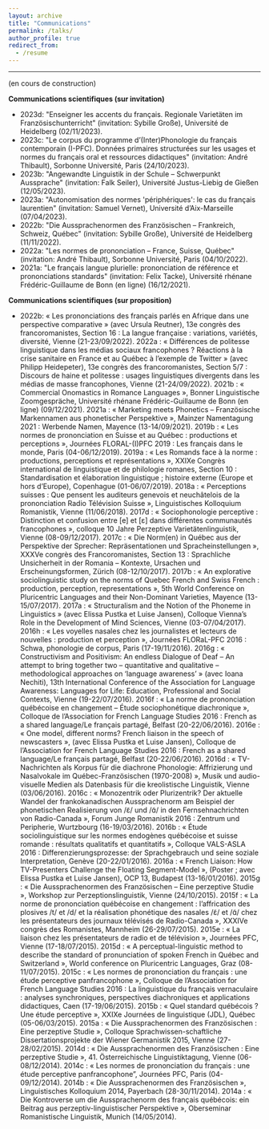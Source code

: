 ```yaml
---
layout: archive
title: "Communications"
permalink: /talks/
author_profile: true
redirect_from:
  - /resume
---
```

---
(en cours de construction)

**Communications scientifiques (sur invitation)**
* 2023d: "Enseigner les accents du français. Regionale Varietäten im Französischunterricht" (invitation: Sybille Große), Université de Heidelberg (02/11/2023).
* 2023c: "Le corpus du programme d’(Inter)Phonologie du français contemporain (I-PFC). Données primaires structurées sur les usages et normes du français oral et ressources didactiques" (invitation: André Thibault), Sorbonne Université, Paris (24/10/2023).
* 2023b: "Angewandte Linguistik in der Schule – Schwerpunkt Aussprache" (invitation: Falk Seiler), Université Justus-Liebig de Gießen (12/05/2023).
* 2023a: "Autonomisation des normes 'périphériques': le cas du français laurentien" (invitation: Samuel Vernet), Université d’Aix-Marseille (07/04/2023).
* 2022b: "Die Aussprachenormen des Französischen – Frankreich, Schweiz, Québec" (invitation: Sybille Große), Université de Heidelberg (11/11/2022).
* 2022a: "Les normes de prononciation – France, Suisse, Québec" (invitation: André Thibault), Sorbonne Université, Paris (04/10/2022).
* 2021a: "Le français langue plurielle: prononciation de référence et prononciations standards" (invitation: Felix Tacke), Université rhénane Frédéric-Guillaume de Bonn (en ligne) (16/12/2021).

**Communications scientifiques (sur proposition)**
* 2022b: « Les prononciations des français parlés en Afrique dans une perspective comparative » (avec Ursula Reutner), 13e congrès des francoromanistes, Section 16 : La langue française : variations, variétés, diversité, Vienne (21-23/09/2022).
2022a :	« Différences de politesse linguistique dans les médias sociaux francophones ? Réactions à la crise sanitaire en France et au Québec à l’exemple de Twitter » (avec Philipp Heidepeter), 13e congrès des francoromanistes, Section 5/7 : Discours de haine et politesse : usages linguistiques divergents dans les médias de masse francophones, Vienne (21-24/09/2022).
2021b :	« Commercial Onomastics in Romance Languages », Bonner Linguistische Zoomgespräche, Université rhénane Frédéric-Guillaume de Bonn (en ligne) (09/12/2021).
2021a :	« Marketing meets Phonetics – Französische Markennamen aus phonetischer Perspektive », Mainzer Namentagung 2021 : Werbende Namen, Mayence (13-14/09/2021).
2019b : 	« Les normes de prononciation en Suisse et au Québec : productions et perceptions », Journées FLORAL-(I)PFC 2019 : Les français dans le monde, Paris (04-06/12/2019).
2019a : 	« Les Romands face à la norme : productions, perceptions et représentations », XXIXe Congrès international de linguistique et de philologie romanes, Section 10 : Standardisation et élaboration linguistique ; histoire externe (Europe et hors d’Europe), Copenhague (01-06/07/2019).
2018a :	« Perceptions suisses : Que pensent les auditeurs genevois et neuchâtelois de la prononciation Radio Télévision Suisse », Linguistisches Kolloquium Romanistik, Vienne (11/06/2018).
2017d :	« Sociophonologie perceptive : Distinction et confusion entre [e] et [ɛ] dans différentes communautés francophones », colloque 10 Jahre Perzeptive Varietätenlinguistik, Vienne (08-09/12/2017).
2017c :	« Die Norm(en) in Québec aus der Perspektive der Sprecher: Repräsentationen und Spracheinstellungen », XXXVe congrès des Francoromanistes, Section 13 : Sprachliche Unsicherheit in der Romania – Kontexte, Ursachen und Erscheinungsformen, Zürich (08-12/10/2017).
2017b :	« An explorative sociolinguistic study on the norms of Quebec French and Swiss French : production, perception, representations », 5th World Conference on Pluricentric Languages and their Non-Dominant Varieties, Mayence (13-15/07/2017).
2017a : 	« Structuralism and the Notion of the Phoneme in Linguistics » (avec Elissa Pustka et Luise Jansen), Colloque Vienna’s Role in the Development of Mind Sciences, Vienne (03-07/04/2017).
2016h : 	« Les voyelles nasales chez les journalistes et lecteurs de nouvelles : production et perception », Journées FLORaL-PFC 2016 : Schwa, phonologie de corpus, Paris (17-19/11/2016).
2016g : 	« Constructivism and Positivism: An endless Dialogue of Deaf – An attempt to bring together two – quantitative and qualitative – methodological approaches on ‘language awareness’ » (avec Ioana Nechiti), 13th International Conference of the Association for Language Awareness: Languages for Life: Education, Professional and Social Contexts, Vienne (19-22/07/2016).
2016f :	« La norme de prononciation québécoise en changement – Étude sociophonétique diachronique », Colloque de l’Association for French Language Studies 2016 : French as a shared language/Le français partagé, Belfast (20-22/06/2016).
2016e : 	« One model, different norms? French liaison in the speech of newscasters », (avec Elissa Pustka et Luise Jansen), Colloque de l’Association for French Language Studies 2016 : French as a shared language/Le français partagé, Belfast (20-22/06/2016).
2016d : 	« TV-Nachrichten als Korpus für die diachrone Phonologie: Affrizierung und Nasalvokale im Québec-Französischen (1970-2008) », Musik und audio-visuelle Medien als Datenbasis für die kreolistische Linguistik, Vienne (03/06/2016).
2016c :	« Monozentrik oder Plurizentrik? Der aktuelle Wandel der frankokanadischen Aussprachenorm am Beispiel der phonetischen Realisierung von /ɛ̃/ und /ɑ̃/ in den Fernsehnachrichten von Radio-Canada », Forum Junge Romanistik 2016 : Zentrum und Peripherie, Wurtzbourg (16-19/03/2016).
2016b : 	« Étude sociolinguistique sur les normes endogènes québécoise et suisse romande : résultats qualitatifs et quantitatifs », Colloque VALS-ASLA 2016 : Differenzierungsprozesse: der Sprachgebrauch und seine soziale Interpretation, Genève (20-22/01/2016).
2016a : 	« French Liaison: How TV-Presenters Challenge the Floating Segment-Model », (Poster ; avec Elissa Pustka et Luise Jansen), OCP 13, Budapest (13-16/01/2016).
2015g : 	« Die Aussprachenormen des Französischen – Eine perzeptive Studie », Workshop zur Perzeptionslinguistik, Vienne (24/10/2015).
2015f : 	« La norme de prononciation québécoise en changement : l’affrication des plosives /t/ et /d/ et la réalisation phonétique des nasales /ɛ̃/ et /ɑ̃/ chez les présentateurs des journaux télévisés de Radio-Canada », XXXIVe congrès des Romanistes, Mannheim (26-29/07/2015).
2015e : 	« La liaison chez les présentateurs de radio et de télévision », Journées PFC, Vienne (17-18/07/2015).
2015d : 	« A perceptual-linguistic method to describe the standard of pronunciation of spoken French in Québec and Switzerland », World conference on Pluricentric Languages, Graz (08-11/07/2015).
2015c : 	« Les normes de prononciation du français : une étude perceptive panfrancophone », Colloque de l’Association for French Language Studies 2016 : La linguistique du français vernaculaire : analyses synchroniques, perspectives diachroniques et applications didactiques, Caen (17-19/06/2015).
2015b : 	« Quel standard québécois ? Une étude perceptive », XXIXe Journées de linguistique (JDL), Québec (05-06/03/2015).
2015a :	« Die Aussprachenormen des Französischen : Eine perzeptive Studie », Colloque Sprachwissen-schaftliche Dissertationsprojekte der Wiener Germanistik 2015, Vienne (27-28/02/2015).
2014d :	« Die Aussprachenormen des Französischen : Eine perzeptive Studie », 41. Österreichische Linguistiktagung, Vienne (06-08/12/2014).
2014c : 	« Les normes de prononciation du français : une étude perceptive panfrancophone”, Journées PFC, Paris (04-09/12/2014).
2014b :	« Die Aussprachenormen des Französischen », Linguistisches Kolloquium 2014, Payerbach (28-30/11/2014).
2014a : 	« Die Kontroverse um die Aussprachenorm des français québécois: ein Beitrag aus perzeptiv-linguistischer Perspektive », Oberseminar Romanistische Linguistik, Munich (14/05/2014).

